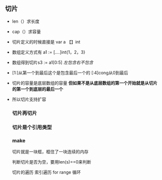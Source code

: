 ## 切片

* len（）求长度

* cap（）求容量

* 切片定义的时候直接是 var a 【】int

* 数组定义方式有 a1 := [....]int{1，2，3}

* 数组得到切片s3 := a1[0:5]  *左包含右不包含*

* [1:]从第一个到最后这个是包含最后一个的   [:4]cong从0到最后

* 切片的容量是底层数组的容量  **但如果不是从底层数组的第一个开始就是从切片的第一个到底层的最后一个**

* 所以切片支持扩容

  ### 切片再切片

  ### 切片是个引用类型

  

  ### make
  
  切片就是一块框，框住了一块连续的内存
  
  判断切片是否为空，要用len(s)==0来判断
  
  切片的遍历 索引遍历 for range 循环